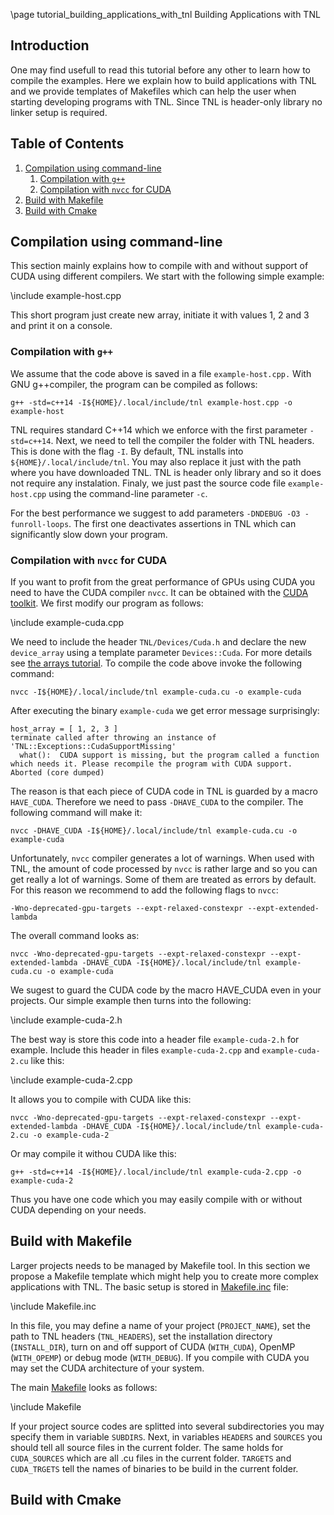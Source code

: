 \page tutorial_building_applications_with_tnl  Building Applications with TNL

## Introduction

One may find usefull to read this tutorial before any other to learn how to compile the examples. Here we explain how to build applications with TNL and we provide templates of Makefiles which can help the user when starting developing programs with TNL. Since TNL is header-only library no linker setup is required.

## Table of Contents
1. [Compilation using command-line](#command_line)
   1. [Compilation with `g++`](#command_line_gcc)
   2. [Compilation with `nvcc` for CUDA](#command_line_nvcc)
2. [Build with Makefile](#makefile)
3. [Build with Cmake](#cmake)

## Compilation using command-line  <a name="command_line"></a>

This section mainly explains how to compile with and without support of CUDA using different compilers. We start with the following simple example:

\include example-host.cpp

This short program just create new array, initiate it with values 1, 2 and 3 and print it on a console. 

### Compilation with `g++` <a name="command_line_gcc"></a>

We assume that the code above is saved in a file `example-host.cpp.` With GNU g++compiler, the program can be compiled as follows:

```
g++ -std=c++14 -I${HOME}/.local/include/tnl example-host.cpp -o example-host
```

TNL requires standard C++14 which we enforce with the first parameter `-std=c++14`. Next, we need to tell the compiler the folder with TNL headers. This is done with the flag `-I`. By default, TNL installs into `${HOME}/.local/include/tnl`. You may also replace it just with the path where you have downloaded TNL. TNL is header only library and so it does not require any instalation. Finaly, we just past the source code file `example-host.cpp` using the command-line parameter `-c`.

For the best performance we suggest to add parameters `-DNDEBUG -O3 -funroll-loops`. The first one deactivates assertions in TNL which can significantly slow down your program.

### Compilation with `nvcc` for CUDA <a name="command_line_nvcc"></a>

If you want to profit from the great performance of GPUs using CUDA you need to have the CUDA compiler `nvcc`. It can be obtained with the [CUDA toolkit](https://developer.nvidia.com/cuda-downloads). We first modify our program as follows:

\include example-cuda.cpp

We need to include the header `TNL/Devices/Cuda.h` and declare the new `device_array` using a template parameter `Devices::Cuda`. For more details see [the arrays tutorial](tutorial_01_arrays.html). To compile the code above invoke the following command:

```
nvcc -I${HOME}/.local/include/tnl example-cuda.cu -o example-cuda
```

After executing the binary `example-cuda` we get error message surprisingly:

```
host_array = [ 1, 2, 3 ]
terminate called after throwing an instance of 'TNL::Exceptions::CudaSupportMissing'
  what():  CUDA support is missing, but the program called a function which needs it. Please recompile the program with CUDA support.
Aborted (core dumped)
```

The reason is that each piece of CUDA code in TNL is guarded by a macro `HAVE_CUDA`. Therefore we need to pass `-DHAVE_CUDA` to the compiler. The following command will make it:

```
nvcc -DHAVE_CUDA -I${HOME}/.local/include/tnl example-cuda.cu -o example-cuda
```

Unfortunately, `nvcc` compiler generates a lot of warnings. When used with TNL, the amount of code processed by `nvcc` is rather large and so you can get really a lot of warnings. Some of them are treated as errors by default. For this reason we recommend to add the following flags to `nvcc`:

```
-Wno-deprecated-gpu-targets --expt-relaxed-constexpr --expt-extended-lambda
```

The overall command looks as:

```
nvcc -Wno-deprecated-gpu-targets --expt-relaxed-constexpr --expt-extended-lambda -DHAVE_CUDA -I${HOME}/.local/include/tnl example-cuda.cu -o example-cuda
```

We sugest to guard the CUDA code by the macro HAVE_CUDA even in your projects. Our simple example then turns into the following:

\include example-cuda-2.h

The best way is store this code into a header file `example-cuda-2.h` for example. Include this header in files `example-cuda-2.cpp` and `example-cuda-2.cu` like this:

\include example-cuda-2.cpp

It allows you to compile with CUDA like this:

```
nvcc -Wno-deprecated-gpu-targets --expt-relaxed-constexpr --expt-extended-lambda -DHAVE_CUDA -I${HOME}/.local/include/tnl example-cuda-2.cu -o example-cuda-2
```

Or may compile it withou CUDA like this:

```
g++ -std=c++14 -I${HOME}/.local/include/tnl example-cuda-2.cpp -o example-cuda-2
```

Thus you have one code which you may easily compile with or without CUDA depending on your needs.

## Build with Makefile <a name="makefile"></a>

Larger projects needs to be managed by Makefile tool. In this section we propose a Makefile template which might help you to create more complex applications with TNL. The basic setup is stored in [Makefile.inc](../../BuildWithTNL/Makefile.inc) file:

\include Makefile.inc

In this file, you may define a name of your project (`PROJECT_NAME`), set the path to TNL headers (`TNL_HEADERS`), set the installation directory (`INSTALL_DIR`), turn on and off support of CUDA (`WITH_CUDA`), OpenMP (`WITH_OPEMP`) or debug mode (`WITH_DEBUG`). If you compile with CUDA you may set the CUDA architecture of your system.

The main [Makefile](../../BuildWithTNL/Makefile) looks as follows:

\include Makefile

If your project source codes are splitted into several subdirectories you may specify them in variable `SUBDIRS`. Next, in variables `HEADERS` and `SOURCES` you should tell all source files in the current folder. The same holds for `CUDA_SOURCES` which are all .cu files in the current folder. `TARGETS` and `CUDA_TRGETS` tell the names of binaries to be build in the current folder.

## Build with Cmake <a name="cmake"></a>


